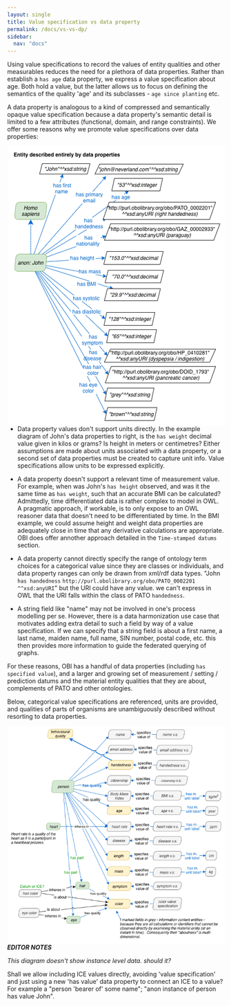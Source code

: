 ```yaml
---
layout: single
title: Value specification vs data property
permalink: /docs/vs-vs-dp/
sidebar:
  nav: "docs"
---
```

Using value specifications to record the values of entity qualities and other measurables reduces the need for a plethora of data properties. Rather than establish a `has age` data property, we express a value specification about age.  Both hold a value, but the latter allows us to focus on defining the semantics of the quality 'age' and its subclasses - `age since planting` etc. 

A data property is analogous to a kind of compressed and semantically opaque value specification because a data property's semantic detail is limited to a few attributes (functional, domain, and range constraints). We offer some reasons why we promote value specifications over data properties:

<img align="right" src="/assets/images/docs/data_john_data_properties.png">

- Data property values don't support units directly. In the example diagram of John's data properties to right, is the `has weight` decimal value given in kilos or grams? Is height in meters or centimetres? Either assumptions are made about units associated with a data property, or a second set of data properties must be created to capture unit info.  Value specifications allow units to be expressed explicitly.

- A data property doesn't support a relevant time of measurement value.  For example, when was John's `has height` observed, and was it the same time as `has weight`, such that an accurate BMI can be calculated?  Admittedly, time differentiated data is rather complex to model in OWL. A pragmatic approach, if workable, is to only expose to an OWL reasoner data that doesn't need to be differentiated by time. In the BMI example, we could assume height and weight data properties are adequately close in time that any derivative calculations are appropriate. OBI does offer annother approach detailed in the `Time-stamped datums` section.

- A data property cannot directly specify the range of ontology term choices for a categorical value since they are classes or individuals, and data property ranges can only be drawn from xml/rdf data types. "John `has handedness` `http://purl.obolibrary.org/obo/PATO_0002201
^^xsd:anyURI`" but the URI could have any value. we can't express in OWL that the URI falls within the class of PATO `handedness`.

- A string field like "name" may not be involved in one's process modelling per se.  However, there is a data harmonization use case that motivates adding extra detail to such a field by way of a value specification. If we can specify that a string field is about a first name, a last name, maiden name, full name, SIN number, postal code, etc. this then provides more information to guide the federated querying of graphs.

For these reasons, OBI has a handful of data properties (including `has specified value`), and a larger and growing set of measurement / setting / prediction datums and the material entity qualities that they are about, complements of PATO and other ontologies.

Below, categorical value specifications are referenced, units are provided, and qualities of parts of organisms are unambiguously described without resorting to data properties.

<img align="right" src="/assets/images/docs/data_john_properties_as_vs.png">

***EDITOR NOTES***

*This diagram doesn't show instance level data. should it?*

Shall we allow including ICE values directly, avoiding 'value specification' and just using a new 'has value' data property to connect an ICE to a value? For example a "person 'bearer of' some name"; "anon instance of person has value John".


